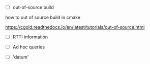 - [ ] out-of-source build

how to out of source build in cmake

https://cgold.readthedocs.io/en/latest/tutorials/out-of-source.html

- [ ] RTTI information

- [ ] Ad hoc queries

- [ ] 'datum'
